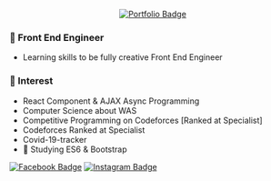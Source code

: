 <div align=center>

[![Portfolio Badge](https://img.shields.io/badge/reactJS-Portfolio-orange)](https://heuristic-pasteur-cc10c2.netlify.app/#about)

</div>

### :office: Front End Engineer
- Learning skills to be fully creative Front End Engineer

### :stars: Interest
- React Component & AJAX Async Programming  
- Computer Science about WAS
- Competitive Programming on Codeforces [Ranked at Specialist]
- Codeforces Ranked at Specialist
- Covid-19-tracker
- 💬 Studying ES6 & Bootstrap

[![Facebook Badge](https://img.shields.io/badge/facebook-1877f2?style=flat-square&logo=facebook&logoColor=white&link=https://www.facebook.com/zzsza)](https://www.facebook.com/seohyeon.park.7/)
[![Instagram Badge](https://img.shields.io/badge/-Instagram-E4405F?style=flat-square&logo=Instagram&logoColor=white&link=https://www.instagram.com/seo_hyun_e_ya/)](https://www.instagram.com/seo_hyun_e_ya/)
<!--
**morecreativa/morecreativa** is a ✨ _special_ ✨ repository because its `README.md` (this file) appears on your GitHub profile.

Here are some ideas to get you started:

- 🔭 I’m currently working on ...
- 🌱 I’m currently learning ...
- 👯 I’m looking to collaborate on ...
- 🤔 I’m looking for help with ...
- 💬 Ask me about ...
- 📫 How to reach me: ...
- 😄 Pronouns: ...
- ⚡ Fun fact: ...
-->

